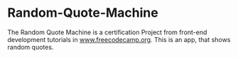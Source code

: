 # Random-Quote-Machine
The Random Quote Machine is a certification Project from front-end development tutorials in www.freecodecamp.org. This is an app, that shows random quotes.
